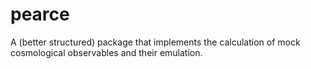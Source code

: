 # pearce
A (better structured) package that implements the calculation of mock cosmological observables and their emulation.  
